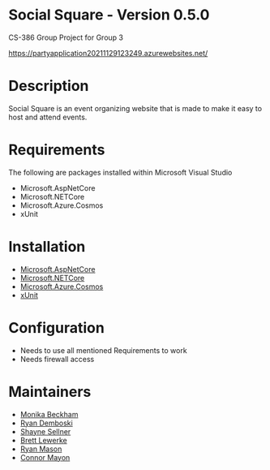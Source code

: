 # Social Square - Version 0.5.0
CS-386 Group Project for Group 3

https://partyapplication20211129123249.azurewebsites.net/

# Description
Social Square is an event organizing website that is made to make it easy to host and attend events. 

# Requirements
The following are packages installed within Microsoft Visual Studio
- Microsoft.AspNetCore
- Microsoft.NETCore
- Microsoft.Azure.Cosmos
- xUnit

# Installation 
- [Microsoft.AspNetCore](https://dotnet.microsoft.com/download)
- [Microsoft.NETCore](https://dotnet.microsoft.com/download)
- [Microsoft.Azure.Cosmos](https://www.nuget.org/packages/Microsoft.Azure.Cosmos)
- [xUnit](https://xunit.net/)

# Configuration 
- Needs to use all mentioned Requirements to work
- Needs firewall access

# Maintainers
- [Monika Beckham](https://github.com/triple-lariat)
- [Ryan Demboski](https://github.com/rdemboski)
- [Shayne Sellner](https://github.com/shaynesellner)
- [Brett Lewerke](https://github.com/brettlewerke1)
- [Ryan Mason](https://github.com/ryantmason)
- [Connor Mayon](https://github.com/Connor-Mayon)
